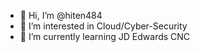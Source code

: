 - 👋 Hi, I’m @hiten484
- 👀 I’m interested in Cloud/Cyber-Security 
- 🌱 I’m currently learning JD Edwards CNC


<!---
hiten484/hiten484 is a ✨ special ✨ repository because its `README.md` (this file) appears on your GitHub profile.
You can click the Preview link to take a look at your changes.
--->
